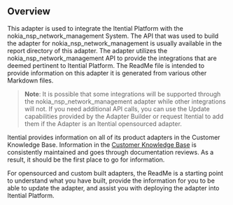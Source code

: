 ## Overview

This adapter is used to integrate the Itential Platform with the nokia_nsp_network_management System. The API that was used to build the adapter for nokia_nsp_network_management is usually available in the report directory of this adapter. The adapter utilizes the nokia_nsp_network_management API to provide the integrations that are deemed pertinent to Itential Platform. The ReadMe file is intended to provide information on this adapter it is generated from various other Markdown files.

>**Note**: It is possible that some integrations will be supported through the nokia_nsp_network_management adapter while other integrations will not. If you need additional API calls, you can use the Update capabilities provided by the Adapter Builder or request Itential to add them if the Adapter is an Itential opensourced adapter.

Itential provides information on all of its product adapters in the Customer Knowledge Base. Information in the <a href="https://itential.atlassian.net/servicedesk/customer/portals" target="_blank">Customer Knowledge Base</a> is consistently maintained and goes through documentation reviews. As a result, it should be the first place to go for information.

For opensourced and custom built adapters, the ReadMe is a starting point to understand what you have built, provide the information for you to be able to update the adapter, and assist you with deploying the adapter into Itential Platform.